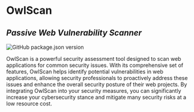 # OwlScan 
## _Passive Web Vulnerability Scanner_

![GitHub package.json version](https://img.shields.io/github/package-json/v/anasbousselham/owlscan)



OwlScan is a powerful security assessment tool designed to scan web applications for common security issues. With its comprehensive set of features, OwlScan helps identify potential vulnerabilities in web applications, allowing security professionals to proactively address these issues and enhance the overall security posture of their web projects. By integrating OwlScan into your security measures, you can significantly increase your cybersecurity stance and mitigate many security risks at a low resource cost.
